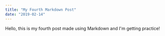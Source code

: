 ```yaml
---
title: "My Fourth Markdown Post"
date: "2019-02-14"
---
```


Hello, this is my fourth post made using Markdown and I'm getting practice!
